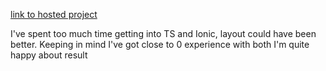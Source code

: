 [link to hosted project](https://deploy-test-ihub.web.app/home)

I've spent too much time getting into TS and Ionic, layout could have been better. Keeping in mind I've got close to 0 experience with both I'm quite happy about result
